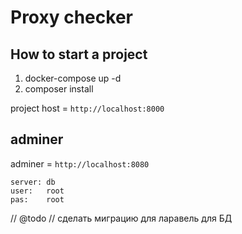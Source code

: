 # Proxy checker

## How to start a project
1) docker-compose up -d
2) composer install

project host = ```http://localhost:8000```


## adminer
adminer = ```http://localhost:8080```

```
server: db
user:   root
pas:    root
```

// @todo 
// сделать миграцию для ларавель для БД
